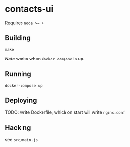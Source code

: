 # contacts-ui

Requires `node >= 4`

## Building

```
make
```

*Note* works when `docker-compose` is up.

## Running

```
docker-compose up
```

## Deploying

TODO: write Dockerfile, which on start will write `nginx.conf`

## Hacking

see `src/main.js`
